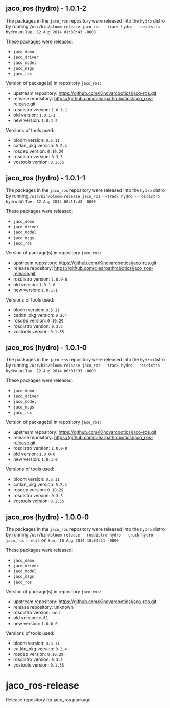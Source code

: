 ## jaco_ros (hydro) - 1.0.1-2

The packages in the `jaco_ros` repository were released into the `hydro` distro by running `/usr/bin/bloom-release jaco_ros --track hydro --rosdistro hydro` on `Tue, 12 Aug 2014 01:30:43 -0000`

These packages were released:
- `jaco_demo`
- `jaco_driver`
- `jaco_model`
- `jaco_msgs`
- `jaco_ros`

Version of package(s) in repository `jaco_ros`:
- upstream repository: https://github.com/Kinovarobotics/jaco-ros.git
- release repository: https://github.com/clearpathrobotics/jaco_ros-release.git
- rosdistro version: `1.0.1-1`
- old version: `1.0.1-1`
- new version: `1.0.1-2`

Versions of tools used:
- bloom version: `0.5.11`
- catkin_pkg version: `0.2.4`
- rosdep version: `0.10.29`
- rosdistro version: `0.3.5`
- vcstools version: `0.1.35`


## jaco_ros (hydro) - 1.0.1-1

The packages in the `jaco_ros` repository were released into the `hydro` distro by running `/usr/bin/bloom-release jaco_ros --track hydro --rosdistro hydro` on `Tue, 12 Aug 2014 00:11:43 -0000`

These packages were released:
- `jaco_demo`
- `jaco_driver`
- `jaco_model`
- `jaco_msgs`
- `jaco_ros`

Version of package(s) in repository `jaco_ros`:
- upstream repository: https://github.com/Kinovarobotics/jaco-ros.git
- release repository: https://github.com/clearpathrobotics/jaco_ros-release.git
- rosdistro version: `1.0.0-0`
- old version: `1.0.1-0`
- new version: `1.0.1-1`

Versions of tools used:
- bloom version: `0.5.11`
- catkin_pkg version: `0.2.4`
- rosdep version: `0.10.29`
- rosdistro version: `0.3.5`
- vcstools version: `0.1.35`


## jaco_ros (hydro) - 1.0.1-0

The packages in the `jaco_ros` repository were released into the `hydro` distro by running `/usr/bin/bloom-release jaco_ros --track hydro --rosdistro hydro` on `Tue, 12 Aug 2014 00:01:33 -0000`

These packages were released:
- `jaco_demo`
- `jaco_driver`
- `jaco_model`
- `jaco_msgs`
- `jaco_ros`

Version of package(s) in repository `jaco_ros`:
- upstream repository: https://github.com/Kinovarobotics/jaco-ros.git
- release repository: https://github.com/clearpathrobotics/jaco_ros-release.git
- rosdistro version: `1.0.0-0`
- old version: `1.0.0-0`
- new version: `1.0.1-0`

Versions of tools used:
- bloom version: `0.5.11`
- catkin_pkg version: `0.2.4`
- rosdep version: `0.10.29`
- rosdistro version: `0.3.5`
- vcstools version: `0.1.35`


## jaco_ros (hydro) - 1.0.0-0

The packages in the `jaco_ros` repository were released into the `hydro` distro by running `/usr/bin/bloom-release --rosdistro hydro --track hydro jaco_ros --edit` on `Sun, 10 Aug 2014 18:04:11 -0000`

These packages were released:
- `jaco_demo`
- `jaco_driver`
- `jaco_model`
- `jaco_msgs`
- `jaco_ros`

Version of package(s) in repository `jaco_ros`:
- upstream repository: https://github.com/Kinovarobotics/jaco-ros.git
- release repository: unknown
- rosdistro version: `null`
- old version: `null`
- new version: `1.0.0-0`

Versions of tools used:
- bloom version: `0.5.11`
- catkin_pkg version: `0.2.4`
- rosdep version: `0.10.29`
- rosdistro version: `0.3.5`
- vcstools version: `0.1.35`


jaco_ros-release
================

Release repository for jaco_ros package
